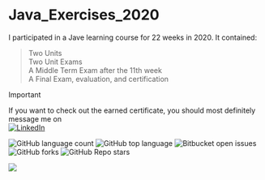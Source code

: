 # Java_Exercises_2020

I participated in a Jave learning course for 22 weeks in 2020. It contained: 

> Two Units \
> Two Unit Exams \
> A Middle Term Exam after the 11th week \
> A Final Exam, evaluation, and certification 

> [!IMPORTANT]
> If you want to check out the earned certificate, you should most definitely message me on \
> [![LinkedIn](https://img.shields.io/badge/LinkedIn-%230077B5.svg?logo=linkedin&logoColor=white)](https://www.linkedin.com/in/will-kantardzhieva) 


![GitHub language count](https://img.shields.io/github/languages/count/nadyakant/Java_Exercises_2020) ![GitHub top language](https://img.shields.io/github/languages/top/nadyakant/Java_Exercises_2020) ![Bitbucket open issues](https://img.shields.io/bitbucket/issues/nadyakant/Java_Exercises_2020) ![GitHub forks](https://img.shields.io/github/forks/nadyakant/Java_Exercises_2020) ![GitHub Repo stars](https://img.shields.io/github/stars/nadyakant/Java_Exercises_2020) 

![](https://tokei.rs/b1/github/nadyakant/Java_Exercises_2020)
